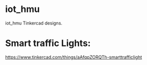 # iot_hmu
iot_hmu
Tinkercad designs.


# Smart traffic Lights:
https://www.tinkercad.com/things/aAfqpZORQTh-smarttrafficlight
